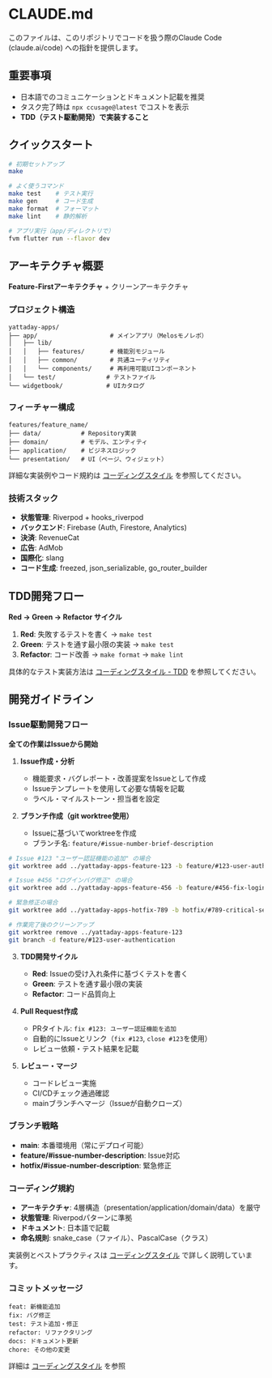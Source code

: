 # CLAUDE.md

このファイルは、このリポジトリでコードを扱う際のClaude Code (claude.ai/code) への指針を提供します。

## **重要事項**

- 日本語でのコミュニケーションとドキュメント記載を推奨
- タスク完了時は `npx ccusage@latest` でコストを表示
- **TDD（テスト駆動開発）で実装すること**

## クイックスタート

```bash
# 初期セットアップ
make

# よく使うコマンド
make test    # テスト実行
make gen     # コード生成
make format  # フォーマット
make lint    # 静的解析

# アプリ実行（app/ディレクトリで）
fvm flutter run --flavor dev
```

## アーキテクチャ概要

**Feature-Firstアーキテクチャ** + クリーンアーキテクチャ

### プロジェクト構造

```
yattaday-apps/
├── app/                    # メインアプリ（Melosモノレポ）
│   ├── lib/
│   │   ├── features/       # 機能別モジュール
│   │   ├── common/         # 共通ユーティリティ
│   │   └── components/     # 再利用可能UIコンポーネント
│   └── test/              # テストファイル
└── widgetbook/            # UIカタログ
```

### フィーチャー構成

```
features/feature_name/
├── data/           # Repository実装
├── domain/         # モデル、エンティティ  
├── application/    # ビジネスロジック
└── presentation/   # UI（ページ、ウィジェット）
```

詳細な実装例やコード規約は [コーディングスタイル](_docs/10_cording_style_flutter.md) を参照してください。

### 技術スタック

- **状態管理**: Riverpod + hooks_riverpod
- **バックエンド**: Firebase (Auth, Firestore, Analytics)
- **決済**: RevenueCat
- **広告**: AdMob
- **国際化**: slang
- **コード生成**: freezed, json_serializable, go_router_builder

## TDD開発フロー

**Red → Green → Refactor サイクル**

1. **Red**: 失敗するテストを書く → `make test`
2. **Green**: テストを通す最小限の実装 → `make test`  
3. **Refactor**: コード改善 → `make format` → `make lint`

具体的なテスト実装方法は [コーディングスタイル - TDD](_docs/10_cording_style_flutter.md#tddテスト駆動開発) を参照してください。

## 開発ガイドライン

### Issue駆動開発フロー

**全ての作業はIssueから開始**

1. **Issue作成・分析**
   - 機能要求・バグレポート・改善提案をIssueとして作成
   - Issueテンプレートを使用して必要な情報を記載
   - ラベル・マイルストーン・担当者を設定

2. **ブランチ作成（git worktree使用）**
   - Issueに基づいてworktreeを作成
   - ブランチ名: `feature/#issue-number-brief-description`

```bash
# Issue #123 "ユーザー認証機能の追加" の場合
git worktree add ../yattaday-apps-feature-123 -b feature/#123-user-authentication

# Issue #456 "ログインバグ修正" の場合  
git worktree add ../yattaday-apps-feature-456 -b feature/#456-fix-login-bug

# 緊急修正の場合
git worktree add ../yattaday-apps-hotfix-789 -b hotfix/#789-critical-security-fix

# 作業完了後のクリーンアップ
git worktree remove ../yattaday-apps-feature-123
git branch -d feature/#123-user-authentication
```

3. **TDD開発サイクル**
   - **Red**: Issueの受け入れ条件に基づくテストを書く
   - **Green**: テストを通す最小限の実装
   - **Refactor**: コード品質向上

4. **Pull Request作成**
   - PRタイトル: `fix #123: ユーザー認証機能を追加`
   - 自動的にIssueとリンク（`fix #123`, `close #123`を使用）
   - レビュー依頼・テスト結果を記載

5. **レビュー・マージ**
   - コードレビュー実施
   - CI/CDチェック通過確認
   - mainブランチへマージ（Issueが自動クローズ）

### ブランチ戦略

- **main**: 本番環境用（常にデプロイ可能）
- **feature/#issue-number-description**: Issue対応
- **hotfix/#issue-number-description**: 緊急修正

### コーディング規約

- **アーキテクチャ**: 4層構造（presentation/application/domain/data）を厳守
- **状態管理**: Riverpodパターンに準拠
- **ドキュメント**: 日本語で記載
- **命名規則**: snake_case（ファイル）、PascalCase（クラス）

実装例とベストプラクティスは [コーディングスタイル](_docs/10_cording_style_flutter.md) で詳しく説明しています。

### コミットメッセージ

```
feat: 新機能追加
fix: バグ修正
test: テスト追加・修正
refactor: リファクタリング
docs: ドキュメント更新
chore: その他の変更
```

詳細は [コーディングスタイル](_docs/10_cording_style_flutter.md) を参照

